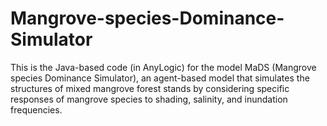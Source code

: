 # Mangrove-species-Dominance-Simulator
This is the Java-based code (in AnyLogic) for the model MaDS (Mangrove species Dominance Simulator), an agent-based model that simulates the structures of mixed mangrove forest stands by considering specific responses of mangrove species to shading, salinity, and inundation frequencies.
